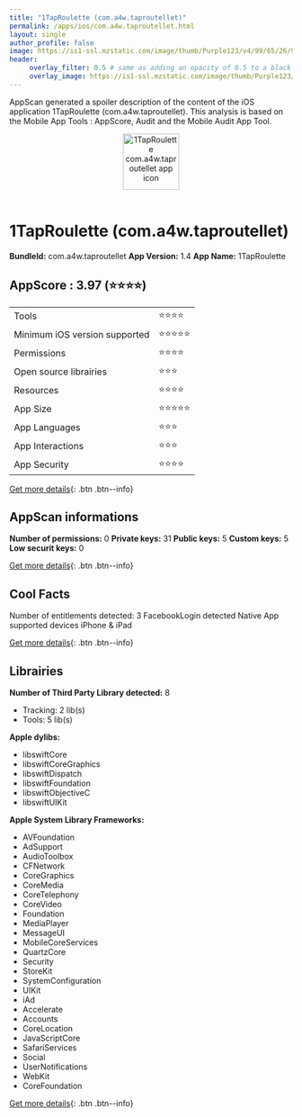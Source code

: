 ```yaml
---
title: "1TapRoulette (com.a4w.taproutellet)"
permalink: /apps/ios/com.a4w.taproutellet.html
layout: single
author_profile: false
image: https://is1-ssl.mzstatic.com/image/thumb/Purple123/v4/99/65/26/9965262d-6878-22b7-be28-8dd376e7838a/AppIcon-0-0-1x_U007emarketing-0-0-0-4-0-0-sRGB-0-0-0-GLES2_U002c0-512MB-85-220-0-0.jpeg/512x512bb.jpg
header: 
     overlay_filter: 0.5 # same as adding an opacity of 0.5 to a black background
     overlay_image: https://is1-ssl.mzstatic.com/image/thumb/Purple123/v4/99/65/26/9965262d-6878-22b7-be28-8dd376e7838a/AppIcon-0-0-1x_U007emarketing-0-0-0-4-0-0-sRGB-0-0-0-GLES2_U002c0-512MB-85-220-0-0.jpeg/512x512bb.jpg
---
```

AppScan generated a spoiler description of the content of the iOS application 1TapRoulette (com.a4w.taproutellet). This analysis is based on the Mobile App Tools : AppScore, Audit and the Mobile Audit App Tool.

  
  
<div style="text-align: center;"><img src="https://is1-ssl.mzstatic.com/image/thumb/Purple123/v4/99/65/26/9965262d-6878-22b7-be28-8dd376e7838a/AppIcon-0-0-1x_U007emarketing-0-0-0-4-0-0-sRGB-0-0-0-GLES2_U002c0-512MB-85-220-0-0.jpeg/512x512bb.jpg" width="100" height="100" alt="1TapRoulette com.a4w.taproutellet app icon"></div></br>
  
# 1TapRoulette (com.a4w.taproutellet)

**BundleId:** com.a4w.taproutellet
**App Version:** 1.4
**App Name:** 1TapRoulette


## AppScore : 3.97 (⭐️⭐️⭐️⭐️) 

<table>
<tr><td> Tools </td><td> ⭐️⭐️⭐️⭐️ </td></tr>
<tr><td> Minimum iOS version supported </td><td> ⭐️⭐️⭐️⭐️⭐️ </td></tr>
<tr><td> Permissions </td><td> ⭐️⭐️⭐️⭐️ </td></tr>
<tr><td> Open source librairies </td><td> ⭐️⭐️⭐️ </td></tr>
<tr><td> Resources </td><td> ⭐️⭐️⭐️⭐️ </td></tr>
<tr><td> App Size </td><td> ⭐️⭐️⭐️⭐️⭐️ </td></tr>
<tr><td> App Languages </td><td> ⭐️⭐️⭐️ </td></tr>
<tr><td> App Interactions </td><td> ⭐️⭐️⭐️ </td></tr>
<tr><td> App Security </td><td> ⭐️⭐️⭐️⭐️ </td></tr>
</table>

[Get more details](/pricing.html){: .btn .btn--info}  
  
## AppScan informations 

**Number of permissions:** 0
**Private keys:** 31
**Public keys:** 5
**Custom keys:** 5
**Low securit keys:** 0
  
[Get more details](/pricing.html){: .btn .btn--info}

## Cool Facts

Number of entitlements detected: 3
FacebookLogin detected
Native App
supported devices iPhone & iPad
  
[Get more details](/pricing.html){: .btn .btn--info}

## Librairies 
**Number of Third Party Library detected:** 8
- Tracking: 2 lib(s)
- Tools: 5 lib(s)

**Apple dylibs:**
- libswiftCore
- libswiftCoreGraphics
- libswiftDispatch
- libswiftFoundation
- libswiftObjectiveC
- libswiftUIKit


**Apple System Library Frameworks:**
- AVFoundation
- AdSupport
- AudioToolbox
- CFNetwork
- CoreGraphics
- CoreMedia
- CoreTelephony
- CoreVideo
- Foundation
- MediaPlayer
- MessageUI
- MobileCoreServices
- QuartzCore
- Security
- StoreKit
- SystemConfiguration
- UIKit
- iAd
- Accelerate
- Accounts
- CoreLocation
- JavaScriptCore
- SafariServices
- Social
- UserNotifications
- WebKit
- CoreFoundation


  
[Get more details](/pricing.html){: .btn .btn--info}

